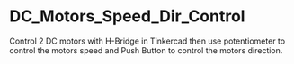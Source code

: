 # DC_Motors_Speed_Dir_Control
Control 2 DC motors with H-Bridge in Tinkercad then use potentiometer to control the motors speed and Push Button to control the motors direction. 
